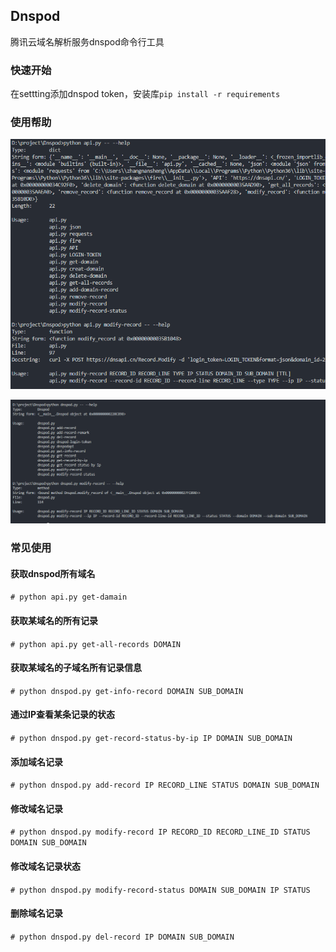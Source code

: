 ## Dnspod
腾讯云域名解析服务dnspod命令行工具


### 快速开始
在settting添加dnspod token，安装库`pip install -r requirements`


### 使用帮助
![](./asset/01.png)

![](./asset/02.png)



### 常见使用
#### 获取dnspod所有域名
`# python api.py get-damain`


#### 获取某域名的所有记录
`# python api.py get-all-records DOMAIN`



#### 获取某域名的子域名所有记录信息
`# python dnspod.py get-info-record DOMAIN SUB_DOMAIN`


#### 通过IP查看某条记录的状态
`# python dnspod.py get-record-status-by-ip IP DOMAIN SUB_DOMAIN`


#### 添加域名记录
`# python dnspod.py add-record IP RECORD_LINE STATUS DOMAIN SUB_DOMAIN`

#### 修改域名记录
`# python dnspod.py modify-record IP RECORD_ID RECORD_LINE_ID STATUS DOMAIN SUB_DOMAIN`

#### 修改域名记录状态
`# python dnspod.py modify-record-status DOMAIN SUB_DOMAIN IP STATUS`

#### 删除域名记录
`# python dnspod.py del-record IP DOMAIN SUB_DOMAIN`